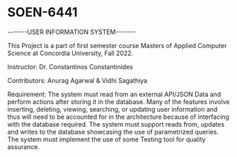 # SOEN-6441

-------USER INFORMATION SYSTEM-------


This Project is a part of first semester course Masters of Applied Computer Science at Concordia University, Fall 2022.

Instructor:
Dr. Constantinos Constantinides

Contributors:
Anurag Agarwal & 
Vidhi Sagathiya

Requirement:
The system must read from an external API/JSON Data and perform actions after storing it in the database. Many of the features involve inserting, deleting, viewing, searching, or updating user information and thus will need to be accounted for in the architecture because of interfacing with the database required. The system must support reads from, updates and writes to the database showcasing the use of parametrized queries. The system must implement the use of some Testing tool for quality assurance.

